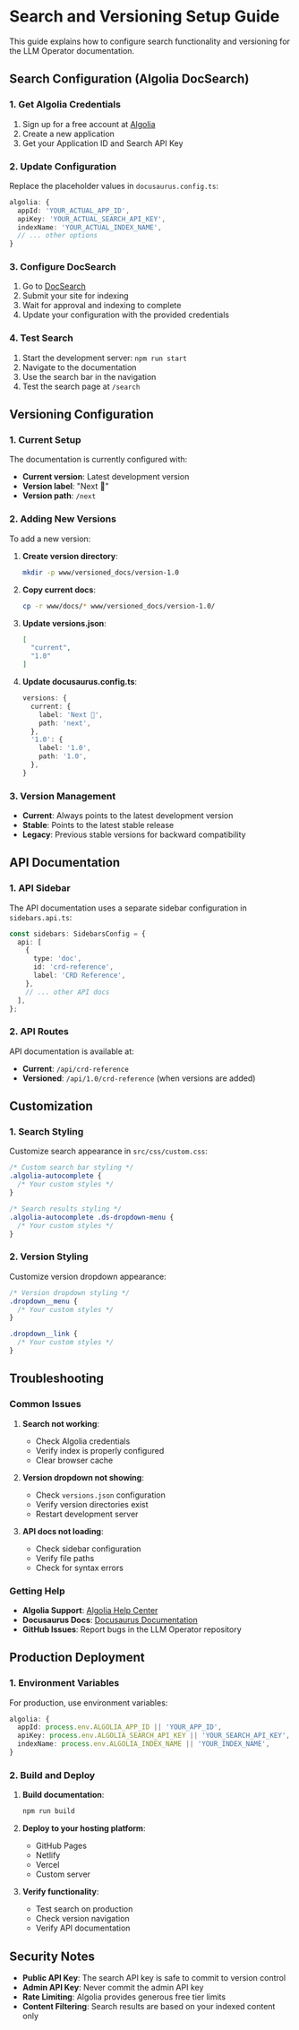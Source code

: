 # Search and Versioning Setup Guide

This guide explains how to configure search functionality and versioning for the LLM Operator documentation.

## Search Configuration (Algolia DocSearch)

### 1. Get Algolia Credentials

1. Sign up for a free account at [Algolia](https://www.algolia.com/)
2. Create a new application
3. Get your Application ID and Search API Key

### 2. Update Configuration

Replace the placeholder values in `docusaurus.config.ts`:

```typescript
algolia: {
  appId: 'YOUR_ACTUAL_APP_ID',
  apiKey: 'YOUR_ACTUAL_SEARCH_API_KEY',
  indexName: 'YOUR_ACTUAL_INDEX_NAME',
  // ... other options
}
```

### 3. Configure DocSearch

1. Go to [DocSearch](https://docsearch.algolia.com/)
2. Submit your site for indexing
3. Wait for approval and indexing to complete
4. Update your configuration with the provided credentials

### 4. Test Search

1. Start the development server: `npm run start`
2. Navigate to the documentation
3. Use the search bar in the navigation
4. Test the search page at `/search`

## Versioning Configuration

### 1. Current Setup

The documentation is currently configured with:
- **Current version**: Latest development version
- **Version label**: "Next 🚀"
- **Version path**: `/next`

### 2. Adding New Versions

To add a new version:

1. **Create version directory**:
   ```bash
   mkdir -p www/versioned_docs/version-1.0
   ```

2. **Copy current docs**:
   ```bash
   cp -r www/docs/* www/versioned_docs/version-1.0/
   ```

3. **Update versions.json**:
   ```json
   [
     "current",
     "1.0"
   ]
   ```

4. **Update docusaurus.config.ts**:
   ```typescript
   versions: {
     current: {
       label: 'Next 🚀',
       path: 'next',
     },
     '1.0': {
       label: '1.0',
       path: '1.0',
     },
   }
   ```

### 3. Version Management

- **Current**: Always points to the latest development version
- **Stable**: Points to the latest stable release
- **Legacy**: Previous stable versions for backward compatibility

## API Documentation

### 1. API Sidebar

The API documentation uses a separate sidebar configuration in `sidebars.api.ts`:

```typescript
const sidebars: SidebarsConfig = {
  api: [
    {
      type: 'doc',
      id: 'crd-reference',
      label: 'CRD Reference',
    },
    // ... other API docs
  ],
};
```

### 2. API Routes

API documentation is available at:
- **Current**: `/api/crd-reference`
- **Versioned**: `/api/1.0/crd-reference` (when versions are added)

## Customization

### 1. Search Styling

Customize search appearance in `src/css/custom.css`:

```css
/* Custom search bar styling */
.algolia-autocomplete {
  /* Your custom styles */
}

/* Search results styling */
.algolia-autocomplete .ds-dropdown-menu {
  /* Your custom styles */
}
```

### 2. Version Styling

Customize version dropdown appearance:

```css
/* Version dropdown styling */
.dropdown__menu {
  /* Your custom styles */
}

.dropdown__link {
  /* Your custom styles */
}
```

## Troubleshooting

### Common Issues

1. **Search not working**:
   - Check Algolia credentials
   - Verify index is properly configured
   - Clear browser cache

2. **Version dropdown not showing**:
   - Check `versions.json` configuration
   - Verify version directories exist
   - Restart development server

3. **API docs not loading**:
   - Check sidebar configuration
   - Verify file paths
   - Check for syntax errors

### Getting Help

- **Algolia Support**: [Algolia Help Center](https://help.algolia.com/)
- **Docusaurus Docs**: [Docusaurus Documentation](https://docusaurus.io/docs)
- **GitHub Issues**: Report bugs in the LLM Operator repository

## Production Deployment

### 1. Environment Variables

For production, use environment variables:

```typescript
algolia: {
  appId: process.env.ALGOLIA_APP_ID || 'YOUR_APP_ID',
  apiKey: process.env.ALGOLIA_SEARCH_API_KEY || 'YOUR_SEARCH_API_KEY',
  indexName: process.env.ALGOLIA_INDEX_NAME || 'YOUR_INDEX_NAME',
}
```

### 2. Build and Deploy

1. **Build documentation**:
   ```bash
   npm run build
   ```

2. **Deploy to your hosting platform**:
   - GitHub Pages
   - Netlify
   - Vercel
   - Custom server

3. **Verify functionality**:
   - Test search on production
   - Check version navigation
   - Verify API documentation

## Security Notes

- **Public API Key**: The search API key is safe to commit to version control
- **Admin API Key**: Never commit the admin API key
- **Rate Limiting**: Algolia provides generous free tier limits
- **Content Filtering**: Search results are based on your indexed content only


